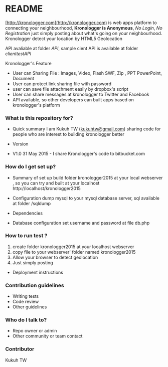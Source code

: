 # README #
[http://kronologger.com](http://kronologger.com) is web apps platform to connecting your neighbourhood,
**Kronologger is Anonymous**, *No Login*, *No Registration* 
just simply posting about what's going on your neighbourhood.
Kronologger detect your location by HTML5 Geolocation

API avaliable at folder *API*, sample cient API is available at folder *clienttestAPI*

Kronologger's Feature

* User can Sharing File : Images, Video, Flash SWF, Zip , PPT PowerPoint, Document
* User can protect link sharing file with password
* user can save file attachment easily by dropbox's script 
* User can share messages at kronologger to Twitter and Facebook
* API available, so other developers can built apps based on kronologger's platform

### What is this repository for? ###

* Quick summary
I am Kukuh TW (kukuhtw@gmail.com) sharing code for people
who are interest to building kronologger better

* Version
* V1.0 31 May 2015 - I share Kronologger's code to bitbucket.com

### How do I get set up? ###

* Summary of set up
build folder kronologger2015 at your local webserver ,
so you can try and built at your localhost
http://localhost/kronologger2015

* Configuration
dump mysql to your mysql database server, sql available at folder
/sqldump

* Dependencies
* Database configuration
set username and password at file db.php

### How to run test ? ###

1. create folder kronologger2015 at your localhost webserver
2. copy file to your webserver' folder named kronologger2015
3. Allow your browser to detect geolocation
4. Just simply posting

* Deployment instructions

### Contribution guidelines ###

* Writing tests
* Code review
* Other guidelines

### Who do I talk to? ###

* Repo owner or admin
* Other community or team contact

### Contributor ###
Kukuh TW